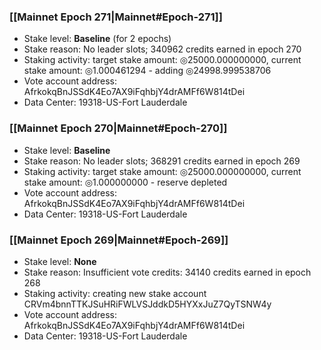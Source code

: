 ### [[Mainnet Epoch 271|Mainnet#Epoch-271]]
* Stake level: **Baseline** (for 2 epochs)
* Stake reason: No leader slots; 340962 credits earned in epoch 270
* Staking activity: target stake amount: ◎25000.000000000, current stake amount: ◎1.000461294 - adding ◎24998.999538706
* Vote account address: AfrkokqBnJSSdK4Eo7AX9iFqhbjY4drAMFf6W814tDei
* Data Center: 19318-US-Fort Lauderdale
### [[Mainnet Epoch 270|Mainnet#Epoch-270]]
* Stake level: **Baseline**
* Stake reason: No leader slots; 368291 credits earned in epoch 269
* Staking activity: target stake amount: ◎25000.000000000, current stake amount: ◎1.000000000 - reserve depleted
* Vote account address: AfrkokqBnJSSdK4Eo7AX9iFqhbjY4drAMFf6W814tDei
* Data Center: 19318-US-Fort Lauderdale
### [[Mainnet Epoch 269|Mainnet#Epoch-269]]
* Stake level: **None**
* Stake reason: Insufficient vote credits: 34140 credits earned in epoch 268
* Staking activity: creating new stake account CRVm4bnnTTKJSuHRiFWLVSJddkD5HYXxJuZ7QyTSNW4y
* Vote account address: AfrkokqBnJSSdK4Eo7AX9iFqhbjY4drAMFf6W814tDei
* Data Center: 19318-US-Fort Lauderdale